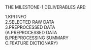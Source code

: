 THE MILESTONE-1 DELIVERABLES ARE: 


1.KPI INFO    
2.SELECTED RAW DATA     
3.PREPROCESSED DATA      
(A.PREPROCESSED DATA      
 B.PREPROCESSING SUMMARY     
 C.FEATURE DICTIONARY)
